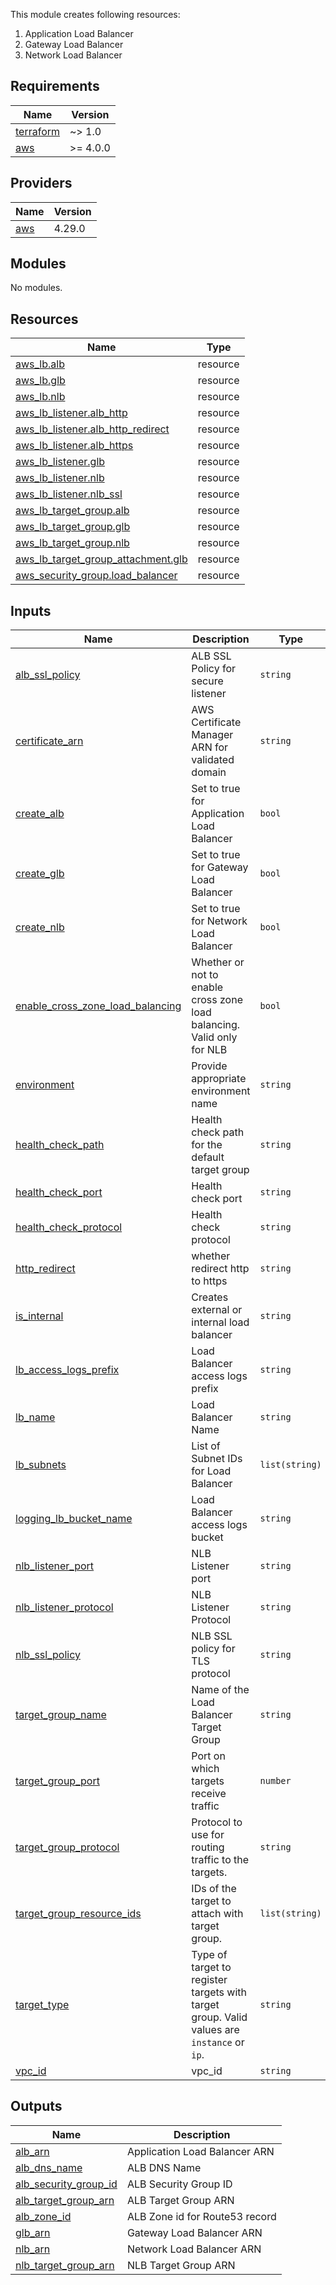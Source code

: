 This module creates following resources:
1. Application Load Balancer
2. Gateway Load Balancer
3. Network Load Balancer

## Requirements

| Name | Version |
|------|---------|
| <a name="requirement_terraform"></a> [terraform](#requirement\_terraform) | ~> 1.0 |
| <a name="requirement_aws"></a> [aws](#requirement\_aws) | >= 4.0.0 |

## Providers

| Name | Version |
|------|---------|
| <a name="provider_aws"></a> [aws](#provider\_aws) | 4.29.0 |

## Modules

No modules.

## Resources

| Name | Type |
|------|------|
| [aws_lb.alb](https://registry.terraform.io/providers/hashicorp/aws/latest/docs/resources/lb) | resource |
| [aws_lb.glb](https://registry.terraform.io/providers/hashicorp/aws/latest/docs/resources/lb) | resource |
| [aws_lb.nlb](https://registry.terraform.io/providers/hashicorp/aws/latest/docs/resources/lb) | resource |
| [aws_lb_listener.alb_http](https://registry.terraform.io/providers/hashicorp/aws/latest/docs/resources/lb_listener) | resource |
| [aws_lb_listener.alb_http_redirect](https://registry.terraform.io/providers/hashicorp/aws/latest/docs/resources/lb_listener) | resource |
| [aws_lb_listener.alb_https](https://registry.terraform.io/providers/hashicorp/aws/latest/docs/resources/lb_listener) | resource |
| [aws_lb_listener.glb](https://registry.terraform.io/providers/hashicorp/aws/latest/docs/resources/lb_listener) | resource |
| [aws_lb_listener.nlb](https://registry.terraform.io/providers/hashicorp/aws/latest/docs/resources/lb_listener) | resource |
| [aws_lb_listener.nlb_ssl](https://registry.terraform.io/providers/hashicorp/aws/latest/docs/resources/lb_listener) | resource |
| [aws_lb_target_group.alb](https://registry.terraform.io/providers/hashicorp/aws/latest/docs/resources/lb_target_group) | resource |
| [aws_lb_target_group.glb](https://registry.terraform.io/providers/hashicorp/aws/latest/docs/resources/lb_target_group) | resource |
| [aws_lb_target_group.nlb](https://registry.terraform.io/providers/hashicorp/aws/latest/docs/resources/lb_target_group) | resource |
| [aws_lb_target_group_attachment.glb](https://registry.terraform.io/providers/hashicorp/aws/latest/docs/resources/lb_target_group_attachment) | resource |
| [aws_security_group.load_balancer](https://registry.terraform.io/providers/hashicorp/aws/latest/docs/resources/security_group) | resource |

## Inputs

| Name | Description | Type | Default | Required |
|------|-------------|------|---------|:--------:|
| <a name="input_alb_ssl_policy"></a> [alb\_ssl\_policy](#input\_alb\_ssl\_policy) | ALB SSL Policy for secure listener | `string` | `"ELBSecurityPolicy-TLS-1-2-Ext-2018-06"` | no |
| <a name="input_certificate_arn"></a> [certificate\_arn](#input\_certificate\_arn) | AWS Certificate Manager ARN for validated domain | `string` | `""` | no |
| <a name="input_create_alb"></a> [create\_alb](#input\_create\_alb) | Set to true for Application Load Balancer | `bool` | `false` | no |
| <a name="input_create_glb"></a> [create\_glb](#input\_create\_glb) | Set to true for Gateway Load Balancer | `bool` | `false` | no |
| <a name="input_create_nlb"></a> [create\_nlb](#input\_create\_nlb) | Set to true for Network Load Balancer | `bool` | `false` | no |
| <a name="input_enable_cross_zone_load_balancing"></a> [enable\_cross\_zone\_load\_balancing](#input\_enable\_cross\_zone\_load\_balancing) | Whether or not to enable cross zone load balancing. Valid only for NLB | `bool` | `false` | no |
| <a name="input_environment"></a> [environment](#input\_environment) | Provide appropriate environment name | `string` | n/a | yes |
| <a name="input_health_check_path"></a> [health\_check\_path](#input\_health\_check\_path) | Health check path for the default target group | `string` | `"/"` | no |
| <a name="input_health_check_port"></a> [health\_check\_port](#input\_health\_check\_port) | Health check port | `string` | `"traffic-port"` | no |
| <a name="input_health_check_protocol"></a> [health\_check\_protocol](#input\_health\_check\_protocol) | Health check protocol | `string` | `"TCP"` | no |
| <a name="input_http_redirect"></a> [http\_redirect](#input\_http\_redirect) | whether redirect http to https | `string` | `"yes"` | no |
| <a name="input_is_internal"></a> [is\_internal](#input\_is\_internal) | Creates external or internal load balancer | `string` | `"no"` | no |
| <a name="input_lb_access_logs_prefix"></a> [lb\_access\_logs\_prefix](#input\_lb\_access\_logs\_prefix) | Load Balancer access logs prefix | `string` | `"ALB"` | no |
| <a name="input_lb_name"></a> [lb\_name](#input\_lb\_name) | Load Balancer Name | `string` | `""` | no |
| <a name="input_lb_subnets"></a> [lb\_subnets](#input\_lb\_subnets) | List of Subnet IDs for Load Balancer | `list(string)` | `[]` | no |
| <a name="input_logging_lb_bucket_name"></a> [logging\_lb\_bucket\_name](#input\_logging\_lb\_bucket\_name) | Load Balancer access logs bucket | `string` | `""` | no |
| <a name="input_nlb_listener_port"></a> [nlb\_listener\_port](#input\_nlb\_listener\_port) | NLB Listener port | `string` | `"443"` | no |
| <a name="input_nlb_listener_protocol"></a> [nlb\_listener\_protocol](#input\_nlb\_listener\_protocol) | NLB Listener Protocol | `string` | `"TLS"` | no |
| <a name="input_nlb_ssl_policy"></a> [nlb\_ssl\_policy](#input\_nlb\_ssl\_policy) | NLB SSL policy for TLS protocol | `string` | `"ELBSecurityPolicy-TLS-1-2-Ext-2018-06"` | no |
| <a name="input_target_group_name"></a> [target\_group\_name](#input\_target\_group\_name) | Name of the Load Balancer Target Group | `string` | `""` | no |
| <a name="input_target_group_port"></a> [target\_group\_port](#input\_target\_group\_port) | Port on which targets receive traffic | `number` | `null` | no |
| <a name="input_target_group_protocol"></a> [target\_group\_protocol](#input\_target\_group\_protocol) | Protocol to use for routing traffic to the targets. | `string` | `""` | no |
| <a name="input_target_group_resource_ids"></a> [target\_group\_resource\_ids](#input\_target\_group\_resource\_ids) | IDs of the target to attach with target group. | `list(string)` | `[]` | no |
| <a name="input_target_type"></a> [target\_type](#input\_target\_type) | Type of target to register targets with target group. Valid values are `instance` or `ip`. | `string` | `"ip"` | no |
| <a name="input_vpc_id"></a> [vpc\_id](#input\_vpc\_id) | vpc\_id | `string` | n/a | yes |

## Outputs

| Name | Description |
|------|-------------|
| <a name="output_alb_arn"></a> [alb\_arn](#output\_alb\_arn) | Application Load Balancer ARN |
| <a name="output_alb_dns_name"></a> [alb\_dns\_name](#output\_alb\_dns\_name) | ALB DNS Name |
| <a name="output_alb_security_group_id"></a> [alb\_security\_group\_id](#output\_alb\_security\_group\_id) | ALB Security Group ID |
| <a name="output_alb_target_group_arn"></a> [alb\_target\_group\_arn](#output\_alb\_target\_group\_arn) | ALB Target Group ARN |
| <a name="output_alb_zone_id"></a> [alb\_zone\_id](#output\_alb\_zone\_id) | ALB Zone id for Route53 record |
| <a name="output_glb_arn"></a> [glb\_arn](#output\_glb\_arn) | Gateway Load Balancer ARN |
| <a name="output_nlb_arn"></a> [nlb\_arn](#output\_nlb\_arn) | Network Load Balancer ARN |
| <a name="output_nlb_target_group_arn"></a> [nlb\_target\_group\_arn](#output\_nlb\_target\_group\_arn) | NLB Target Group ARN |
